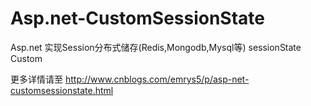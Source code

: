 # Asp.net-CustomSessionState
Asp.net 实现Session分布式储存(Redis,Mongodb,Mysql等) sessionState Custom

更多详情请至
http://www.cnblogs.com/emrys5/p/asp-net-customsessionstate.html
